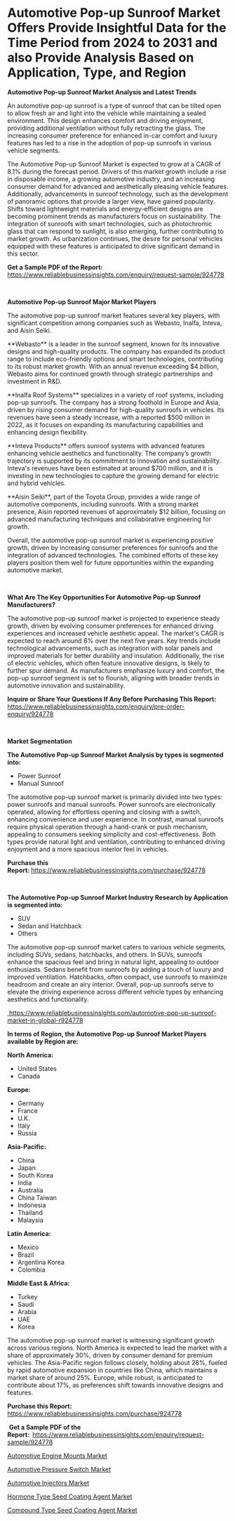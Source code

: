 <p><h1>Automotive Pop-up Sunroof Market Offers Provide Insightful Data for the Time Period from 2024 to 2031 and also Provide Analysis Based on Application, Type, and Region</h1></p><p><strong>Automotive Pop-up Sunroof Market Analysis and Latest Trends</strong></p>
<p><p>An automotive pop-up sunroof is a type of sunroof that can be tilted open to allow fresh air and light into the vehicle while maintaining a sealed environment. This design enhances comfort and driving enjoyment, providing additional ventilation without fully retracting the glass. The increasing consumer preference for enhanced in-car comfort and luxury features has led to a rise in the adoption of pop-up sunroofs in various vehicle segments.</p><p>The Automotive Pop-up Sunroof Market is expected to grow at a CAGR of 8.1% during the forecast period. Drivers of this market growth include a rise in disposable income, a growing automotive industry, and an increasing consumer demand for advanced and aesthetically pleasing vehicle features. Additionally, advancements in sunroof technology, such as the development of panoramic options that provide a larger view, have gained popularity. Shifts toward lightweight materials and energy-efficient designs are becoming prominent trends as manufacturers focus on sustainability. The integration of sunroofs with smart technologies, such as photochromic glass that can respond to sunlight, is also emerging, further contributing to market growth. As urbanization continues, the desire for personal vehicles equipped with these features is anticipated to drive significant demand in this sector.</p></p>
<p><strong>Get a Sample PDF of the Report:&nbsp;</strong> <a href="https://www.reliablebusinessinsights.com/enquiry/request-sample/924778?utm_campaign=102&utm_medium=2&utm_source=Github&utm_content=ia&utm_term=12122024&utm_id=automotive-pop-up-sunroof">https://www.reliablebusinessinsights.com/enquiry/request-sample/924778</a></p>
<p>&nbsp;</p>
<p><strong>Automotive Pop-up Sunroof Major Market Players</strong></p>
<p><p>The automotive pop-up sunroof market features several key players, with significant competition among companies such as Webasto, Inalfa, Inteva, and Aisin Seiki. </p><p>**Webasto** is a leader in the sunroof segment, known for its innovative designs and high-quality products. The company has expanded its product range to include eco-friendly options and smart technologies, contributing to its robust market growth. With an annual revenue exceeding $4 billion, Webasto aims for continued growth through strategic partnerships and investment in R&D.</p><p>**Inalfa Roof Systems** specializes in a variety of roof systems, including pop-up sunroofs. The company has a strong foothold in Europe and Asia, driven by rising consumer demand for high-quality sunroofs in vehicles. Its revenues have seen a steady increase, with a reported $500 million in 2022, as it focuses on expanding its manufacturing capabilities and enhancing design flexibility.</p><p>**Inteva Products** offers sunroof systems with advanced features enhancing vehicle aesthetics and functionality. The company’s growth trajectory is supported by its commitment to innovation and sustainability. Inteva's revenues have been estimated at around $700 million, and it is investing in new technologies to capture the growing demand for electric and hybrid vehicles.</p><p>**Aisin Seiki**, part of the Toyota Group, provides a wide range of automotive components, including sunroofs. With a strong market presence, Aisin reported revenues of approximately $12 billion, focusing on advanced manufacturing techniques and collaborative engineering for growth.</p><p>Overall, the automotive pop-up sunroof market is experiencing positive growth, driven by increasing consumer preferences for sunroofs and the integration of advanced technologies. The combined efforts of these key players position them well for future opportunities within the expanding automotive market.</p></p>
<p>&nbsp;</p>
<p><strong>What Are The Key Opportunities For Automotive Pop-up Sunroof Manufacturers?</strong></p>
<p><p>The automotive pop-up sunroof market is projected to experience steady growth, driven by evolving consumer preferences for enhanced driving experiences and increased vehicle aesthetic appeal. The market's CAGR is expected to reach around 6% over the next five years. Key trends include technological advancements, such as integration with solar panels and improved materials for better durability and insulation. Additionally, the rise of electric vehicles, which often feature innovative designs, is likely to further spur demand. As manufacturers emphasize luxury and comfort, the pop-up sunroof segment is set to flourish, aligning with broader trends in automotive innovation and sustainability.</p></p>
<p><strong>Inquire or Share Your Questions If Any Before Purchasing This Report:</strong> <a href="https://www.reliablebusinessinsights.com/enquiry/pre-order-enquiry/924778?utm_campaign=102&utm_medium=2&utm_source=Github&utm_content=ia&utm_term=12122024&utm_id=automotive-pop-up-sunroof">https://www.reliablebusinessinsights.com/enquiry/pre-order-enquiry/924778</a></p>
<p>&nbsp;</p>
<p><strong>Market Segmentation</strong></p>
<p><strong>The Automotive Pop-up Sunroof Market Analysis by types is segmented into:</strong></p>
<p><ul><li>Power Sunroof</li><li>Manual Sunroof</li></ul></p>
<p><p>The automotive pop-up sunroof market is primarily divided into two types: power sunroofs and manual sunroofs. Power sunroofs are electronically operated, allowing for effortless opening and closing with a switch, enhancing convenience and user experience. In contrast, manual sunroofs require physical operation through a hand-crank or push mechanism, appealing to consumers seeking simplicity and cost-effectiveness. Both types provide natural light and ventilation, contributing to enhanced driving enjoyment and a more spacious interior feel in vehicles.</p></p>
<p><strong>Purchase this Report:&nbsp;</strong><a href="https://www.reliablebusinessinsights.com/purchase/924778?utm_campaign=102&utm_medium=2&utm_source=Github&utm_content=ia&utm_term=12122024&utm_id=automotive-pop-up-sunroof">https://www.reliablebusinessinsights.com/purchase/924778</a></p>
<p>&nbsp;</p>
<p><strong>The Automotive Pop-up Sunroof Market Industry Research by Application is segmented into:</strong></p>
<p><ul><li>SUV</li><li>Sedan and Hatchback</li><li>Others</li></ul></p>
<p><p>The automotive pop-up sunroof market caters to various vehicle segments, including SUVs, sedans, hatchbacks, and others. In SUVs, sunroofs enhance the spacious feel and bring in natural light, appealing to outdoor enthusiasts. Sedans benefit from sunroofs by adding a touch of luxury and improved ventilation. Hatchbacks, often compact, use sunroofs to maximize headroom and create an airy interior. Overall, pop-up sunroofs serve to elevate the driving experience across different vehicle types by enhancing aesthetics and functionality.</p></p>
<p><a href="https://www.reliablebusinessinsights.com/automotive-pop-up-sunroof-market-in-global-r924778?utm_campaign=102&utm_medium=2&utm_source=Github&utm_content=ia&utm_term=12122024&utm_id=automotive-pop-up-sunroof">&nbsp;https://www.reliablebusinessinsights.com/automotive-pop-up-sunroof-market-in-global-r924778</a></p>
<p><strong>In terms of Region, the Automotive Pop-up Sunroof Market Players available by Region are:</strong></p>
<p>
    <p> <strong> North America: </strong>
        <ul>
            <li>United States</li>
            <li>Canada</li>
        </ul>
        </p> 
    <p> <strong> Europe: </strong>
        <ul>
            <li>Germany</li>
            <li>France</li>
            <li>U.K.</li>
            <li>Italy</li>
            <li>Russia</li>
        </ul>
        </p> 
    <p> <strong> Asia-Pacific: </strong>
        <ul>
            <li>China</li>
            <li>Japan</li>
            <li>South Korea</li>
            <li>India</li>
            <li>Australia</li>
            <li>China Taiwan</li>
            <li>Indonesia</li>
            <li>Thailand</li>
            <li>Malaysia</li>
        </ul>
        </p> 
    <p> <strong> Latin America: </strong>
        <ul>
            <li>Mexico</li>
            <li>Brazil</li>
            <li>Argentina Korea</li>
            <li>Colombia</li>
        </ul>
        </p> 
    <p> <strong> Middle East & Africa: </strong>
        <ul>
            <li>Turkey</li>
            <li>Saudi</li>
            <li>Arabia</li>
            <li>UAE</li>
            <li>Korea</li>
        </ul>
    </p>
    </p>
<p><p>The automotive pop-up sunroof market is witnessing significant growth across various regions. North America is expected to lead the market with a share of approximately 30%, driven by consumer demand for premium vehicles. The Asia-Pacific region follows closely, holding about 28%, fueled by rapid automotive expansion in countries like China, which maintains a market share of around 25%. Europe, while robust, is anticipated to contribute about 17%, as preferences shift towards innovative designs and features.</p></p>
<p><strong>Purchase this Report: </strong><a href="https://www.reliablebusinessinsights.com/purchase/924778?utm_campaign=102&utm_medium=2&utm_source=Github&utm_content=ia&utm_term=12122024&utm_id=automotive-pop-up-sunroof">https://www.reliablebusinessinsights.com/purchase/924778</a></p>
<p>&nbsp;<strong>Get a Sample PDF of the Report:&nbsp;&nbsp;</strong><a href="https://www.reliablebusinessinsights.com/enquiry/request-sample/924778?utm_campaign=102&utm_medium=2&utm_source=Github&utm_content=ia&utm_term=12122024&utm_id=automotive-pop-up-sunroof">https://www.reliablebusinessinsights.com/enquiry/request-sample/924778</a></p>
<p><strong></strong></p>
<p><p><a href="https://www.linkedin.com/pulse/examining-future-automotive-engine-mounts-market-trend-uskmc?utm_campaign=102&utm_medium=2&utm_source=Github&utm_content=ia&utm_term=12122024&utm_id=automotive-pop-up-sunroof">Automotive Engine Mounts Market</a></p><p><a href="https://www.linkedin.com/pulse/navigating-automotive-pressure-switch-market-financial-insights-3yxxc?utm_campaign=102&utm_medium=2&utm_source=Github&utm_content=ia&utm_term=12122024&utm_id=automotive-pop-up-sunroof">Automotive Pressure Switch Market</a></p><p><a href="https://www.linkedin.com/pulse/automotive-injectors-market-forecastfor-year2024-2031-05o4c?utm_campaign=102&utm_medium=2&utm_source=Github&utm_content=ia&utm_term=12122024&utm_id=automotive-pop-up-sunroof">Automotive Injectors Market</a></p><p><a href="https://github.com/cervetatum8110/Market-Research-Report-List-1/blob/main/hormone-type-seed-coating-agent-market.md?utm_campaign=102&utm_medium=2&utm_source=Github&utm_content=ia&utm_term=12122024&utm_id=automotive-pop-up-sunroof">Hormone Type Seed Coating Agent Market</a></p><p><a href="https://github.com/NargisHussain75/Market-Research-Report-List-1/blob/main/compound-type-seed-coating-agent-market.md?utm_campaign=102&utm_medium=2&utm_source=Github&utm_content=ia&utm_term=12122024&utm_id=automotive-pop-up-sunroof">Compound Type Seed Coating Agent Market</a></p></p>